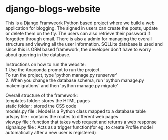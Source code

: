 # django-blogs-website
This is a Django Framweork Python based project where we build a web application for blogging. The signed in users can create the posts, update or delete them on the fly. The users can also retrieve their password if forgotten through email. There is also a admin for managing the overall structure and viewing all the user information. SQLLite database is used and since this is ORM based framework, the developer don't have to worry about querring in the database.    

Instructions on how to run the website:  
1.Use the Anaconda prompt to run the project.  
To run the project, type 'python manage.py runserver'  
2. When you change the database schema, run 'python manage.py makemigrations' and then 'python manage.py migrate'  


Overall structure of the framework:  
templates folder: stores the HTML pages  
static folder : stored the CSS code  
models.py file : Model is a Python class mapped to a database table  
urls.py file : contains the routes to different web pages  
view.py file : function that takes web request and returns a web response  
signals.py file : Acts as a trigger function(for eg. to create Profile model automatically after a new user is registered)

